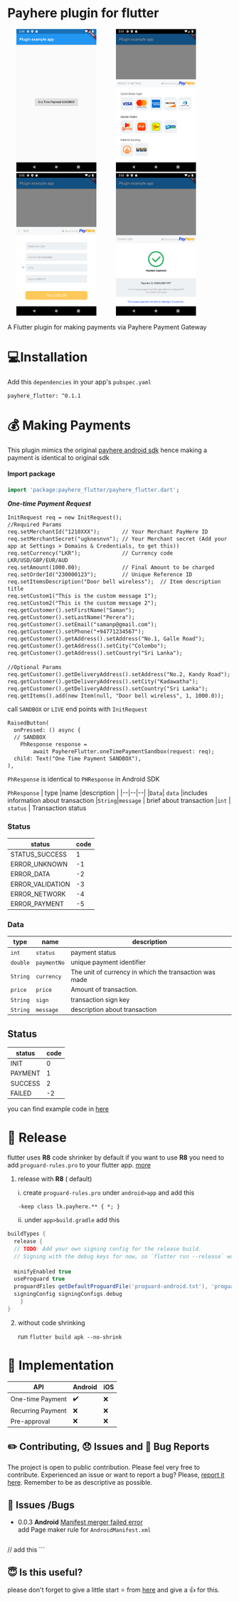 # Payhere plugin for flutter

<p>
    <img src="https://raw.githubusercontent.com/bawantha/payhere_flutter/master/screenshots/0.png" width="180px" height="auto" hspace="20"/>
    <img src="https://raw.githubusercontent.com/bawantha/payhere_flutter/master/screenshots/1.png" width="180px" height="auto" hspace="20"/>
   <img src="https://raw.githubusercontent.com/bawantha/payhere_flutter/master/screenshots/2.png" width="180px" height="auto" hspace="20"/>
    <img src="https://raw.githubusercontent.com/bawantha/payhere_flutter/master/screenshots/3.png" width="180px" height="auto" hspace="20"/>
</p>
A Flutter plugin for making payments via Payhere Payment Gateway

#  💻Installation

Add  this `dependencies` in your app's `pubspec.yaml`

    payhere_flutter: ^0.1.1

# 💰 Making Payments

This plugin mimics the original [payhere android sdk](https://support.payhere.lk/api-&-mobile-sdk/mobile-sdk-for-android) hence making a payment is identical to original sdk 
#### Import package
```dart
import 'package:payhere_flutter/payhere_flutter.dart';
```
***One-time Payment Request***
```
InitRequest req = new InitRequest();
//Required Params
req.setMerchantId("1210XXX");       // Your Merchant PayHere ID
req.setMerchantSecret("ugknesnvn"); // Your Merchant secret (Add your app at Settings > Domains & Credentials, to get this))
req.setCurrency("LKR");             // Currency code LKR/USD/GBP/EUR/AUD
req.setAmount(1000.00);             // Final Amount to be charged
req.setOrderId("230000123");        // Unique Reference ID
req.setItemsDescription("Door bell wireless");  // Item description title 
req.setCustom1("This is the custom message 1");
req.setCustom2("This is the custom message 2");
req.getCustomer().setFirstName("Saman");
req.getCustomer().setLastName("Perera");
req.getCustomer().setEmail("samanp@gmail.com");
req.getCustomer().setPhone("+94771234567");
req.getCustomer().getAddress().setAddress("No.1, Galle Road");
req.getCustomer().getAddress().setCity("Colombo");
req.getCustomer().getAddress().setCountry("Sri Lanka");

//Optional Params
req.getCustomer().getDeliveryAddress().setAddress("No.2, Kandy Road");
req.getCustomer().getDeliveryAddress().setCity("Kadawatha");
req.getCustomer().getDeliveryAddress().setCountry("Sri Lanka");
req.getItems().add(new Item(null, "Door bell wireless", 1, 1000.0));
```
call 	`SANDBOX` or `LIVE` end points with `InitRequest`
```
RaisedButton(  
  onPressed: () async {  
  // SANDBOX 
    PhResponse response =  
        await PayhereFlutter.oneTimePaymentSandbox(request: req);  
  child: Text("One Time Payment SANDBOX"),  
),
```
`PhResponse` is identical to `PHResponse` in Android SDK 


`PhResponse`
| type |name  |description |
|--|--|--|
|`Data`| `data` |includes information about transaction
|`String`|`message` | brief about transaction
|`int` | `status` | Transaction status

### Status
|status|code  |
|--|--|
| STATUS_SUCCESS |  1|
|ERROR_UNKNOWN|-1
|ERROR_DATA| -2
|ERROR_VALIDATION| -3
|ERROR_NETWORK | -4
|ERROR_PAYMENT | -5

### Data
|type|name| description|
|--|--|--|
|`int`|`status`|payment status
|`double` | `paymentNo` | unique payment identifier 
|`String` | `currency` | The unit of currency in which the transaction was made 
|`price` | `price` | Amount of transaction.
| `String`|`sign`| transaction sign key
|`String`| `message` | description about transaction

## Status
|status| code
|--|--|
|INIT|0
|PAYMENT|1
|SUCCESS|2
|FAILED|-2


you can find example code in [here](https://github.com/bawantha/payhere_flutter/tree/master/example)


# 🚀 Release
flutter uses **R8** code shrinker by default if you want to use **R8** you need to add `proguard-rules.pro` to  your flutter app. [more](https://developer.android.com/studio/build/shrink-code)

 1. release with **R8** ( default)
 
	  i.  create `proguard-rules.pro`  under `android>app` and add this
	 
	    -keep class lk.payhere.** { *; }
	    
	  ii.  under `app>build.gradle` add this

```gradle
buildTypes {  
  release {  
  // TODO: Add your own signing config for the release build.  
  // Signing with the debug keys for now, so `flutter run --release` works.  
  
  minifyEnabled true  
  useProguard true  
  proguardFiles getDefaultProguardFile('proguard-android.txt'), 'proguard-rules.pro'  
  signingConfig signingConfigs.debug  
    }  
}
```
 2. without  code shrinking
 
	 run `flutter build apk --no-shrink`
	 

# 📄 Implementation

| API | Android| iOS
|--|--|--|
| One-time Payment |  ✔️| ❌ |
| Recurring Payment |  ❌| ❌ |
| Pre-approval |  ❌| ❌ |

## ✏️ Contributing, 😞 Issues and 🐛 Bug Reports

The project is open to public contribution. Please feel very free to contribute. Experienced an issue or want to report a bug? Please, [report it here](https://github.com/bawantha/payhere_flutter/issues). Remember to be as descriptive as possible.

##  🚨  Issues /Bugs

 - 0.0.3
  **Android**
	 [Manifest merger failed error](https://stackoverflow.com/questions/28095703/manifest-merger-failed-error)	 
	 add Page maker rule for `AndroidManifest.xml`
	 
	 ```
 <application
	android:name="io.flutter.app.FlutterApplication"  
	android:label="appname"  
	android:icon="@mipmap/ic_launcher"  
	tools:replace="android:label"> // add this
	```

## 😇 Is this useful?

please don't forget to give a little start ⭐ from [here](https://github.com/bawantha/payhere_flutter) and give a 👍 for this.  
